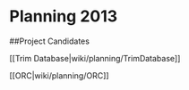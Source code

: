 # Planning 2013

##Project Candidates

[[Trim Database|wiki/planning/TrimDatabase]]

[[ORC|wiki/planning/ORC]]